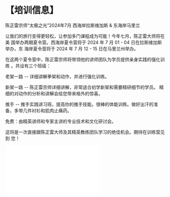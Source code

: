 # 【培训信息】

陈正雷宗师“太极之光”2024年7月
西海岸拉斯维加斯 & 东海岸马里兰

让我们的旅行变得更轻松，让参加多门课程成为可能！今年七月，陈正雷大师将在美
国举办两期夏令营。西海岸夏令营将于 2024 年 7 月 01 - 04 日在拉斯维加斯举办，东
海岸夏令营将于 2024 年 7 月 12 - 15 日在马里兰州举办。

在这两个夏令营中，陈正雷宗师将带领他的讲师团队为学员提供亲身实践的强化训练
。共设有三个班级：

老架一路 -- 详细讲解拳架和动作，并进行强化训练。

新架一路 -- 陈正雷宗师详细讲解，非常适合初学新架和需要精研细节的学员。
精细的对动作的分析和讲解会给您带来格外的惊喜。

推手 -- 推手实践讲习班，提高你的推手技能。很棒的体能训练。做好出汗的准
备，多带几件衬衫和肌肉止痛药。

免费：由精英讲师和专家主讲的专业技术和文化研讨会。

这将是一次直接跟陈正雷大师及其精英教练团队学习的绝佳机会。期待在训练营见到
您！


![](_static/files/2024_Light_of_Taichi_Summer_Camps.pdf)
